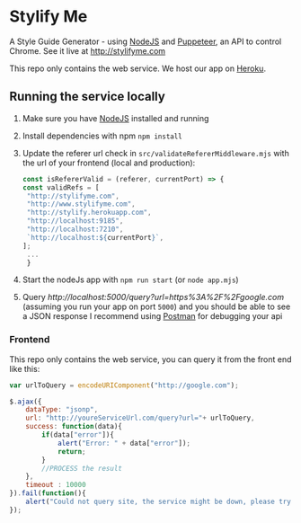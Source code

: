 # Stylify Me

A Style Guide Generator - using [NodeJS](http://nodejs.org/) and [Puppeteer](https://pptr.dev/), an API to control Chrome.
See it live at http://stylifyme.com

This repo only contains the web service.
We host our app on [Heroku](http://heroku.com).

## Running the service locally

1. Make sure you have [NodeJS](http://nodejs.org/) installed and running
2. Install dependencies with npm `npm install`
3. Update the referer url check in `src/validateRefererMiddleware.mjs` with the url of your frontend (local and production):

   ```javaScript
   const isRefererValid = (referer, currentPort) => {
   const validRefs = [
   	"http://stylifyme.com",
   	"http://www.stylifyme.com",
   	"http://stylify.herokuapp.com",
   	"http://localhost:9185",
   	"http://localhost:7210",
   	`http://localhost:${currentPort}`,
   ];
   	...
   	}
   ```

4. Start the nodeJs app with `npm run start` (or `node app.mjs`)
5. Query _http://localhost:5000/query?url=https%3A%2F%2Fgoogle.com_ (assuming you run your app on port `5000`) and you should be able to see a JSON response
   I recommend using [Postman](http://www.getpostman.com) for debugging your api

### Frontend

This repo only contains the web service, you can query it from the front end like this:

```javaScript
var urlToQuery = encodeURIComponent("http://google.com");

$.ajax({
	dataType: "jsonp",
	url: "http://youreServiceUrl.com/query?url="+ urlToQuery,
	success: function(data){
		if(data["error"]){
			alert("Error: " + data["error"]);
			return;
		}
		//PROCESS the result
	},
	timeout : 10000
}).fail(function(){
	alert("Could not query site, the service might be down, please try again later.");
});
```
